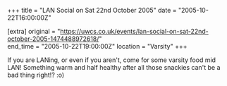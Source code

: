 +++
title = "LAN Social on Sat 22nd October 2005"
date = "2005-10-22T16:00:00Z"

[extra]
original = "https://uwcs.co.uk/events/lan-social-on-sat-22nd-october-2005-1474488972618/"    
end_time = "2005-10-22T19:00:00Z"
location = "Varsity"
+++

If you are LANing, or even if you aren't, come for some varsity food mid LAN\! Something warm and half healthy after all those snackies can't be a bad thing right\!? :o)

